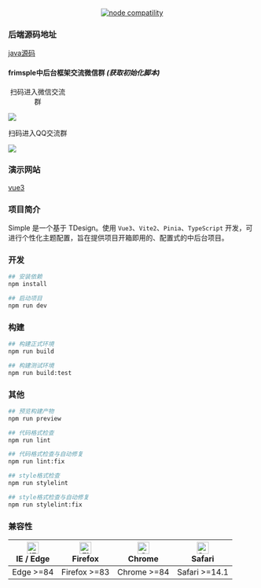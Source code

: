 
<p style="display:flex; justify-content: center">

</p>

<p align="center">
  <a href="https://nodejs.org/en/about/releases/"><img src="https://img.shields.io/node/v/vite.svg" alt="node compatility"></a>
</p>



### 后端源码地址


[java源码](https://gitee.com/frsimple/springcloud)


#### frimsple中后台框架交流微信群 **_(获取初始化脚本)_** 


<div style="width:120px;text-align:center;" >扫码进入微信交流群</div>

![](https://pengpengyu-test.oss-cn-zhangjiakou.aliyuncs.com/image/wx.jpg)

<div style="width:120px;text-align:center;" >扫码进入QQ交流群</div>

![](https://pengpengyu-test.oss-cn-zhangjiakou.aliyuncs.com/image/qq.jpg)


### 演示网站

[vue3](http://vue.frsimple.cn)

### 项目简介

Simple 是一个基于 TDesign。使用 `Vue3`、`Vite2`、`Pinia`、`TypeScript` 开发，可进行个性化主题配置，旨在提供项目开箱即用的、配置式的中后台项目。

### 开发

``` bash
## 安装依赖
npm install

## 启动项目
npm run dev
```

### 构建

```bash
## 构建正式环境
npm run build

## 构建测试环境
npm run build:test
```

### 其他

```bash
## 预览构建产物
npm run preview

## 代码格式检查
npm run lint

## 代码格式检查与自动修复
npm run lint:fix

## style格式检查
npm run stylelint

## style格式检查与自动修复
npm run stylelint:fix
```

### 兼容性

| [<img src="https://raw.githubusercontent.com/alrra/browser-logos/master/src/edge/edge_48x48.png" alt="IE / Edge" width="24px" height="24px" />](http://godban.github.io/browsers-support-badges/)</br> IE / Edge | [<img src="https://raw.githubusercontent.com/alrra/browser-logos/master/src/firefox/firefox_48x48.png" alt="Firefox" width="24px" height="24px" />](http://godban.github.io/browsers-support-badges/)</br>Firefox | [<img src="https://raw.githubusercontent.com/alrra/browser-logos/master/src/chrome/chrome_48x48.png" alt="Chrome" width="24px" height="24px" />](http://godban.github.io/browsers-support-badges/)</br>Chrome | [<img src="https://raw.githubusercontent.com/alrra/browser-logos/master/src/safari/safari_48x48.png" alt="Safari" width="24px" height="24px" />](http://godban.github.io/browsers-support-badges/)</br>Safari |
| ---------------------------------------------------------------------------------------------------------------------------------------------------------------------------------------------------------------- | ----------------------------------------------------------------------------------------------------------------------------------------------------------------------------------------------------------------- | ------------------------------------------------------------------------------------------------------------------------------------------------------------------------------------------------------------- | ------------------------------------------------------------------------------------------------------------------------------------------------------------------------------------------------------------- |
| Edge >=84                                                                                                                                                                                                        | Firefox >=83                                                                                                                                                                                                      | Chrome >=84                                                                                                                                                                                                   | Safari >=14.1                                                                                                                                                                          


